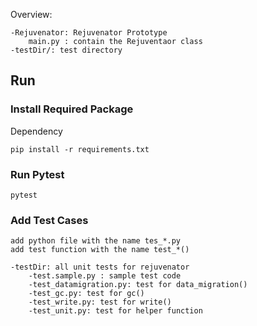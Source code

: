 Overview:

	-Rejuvenator: Rejuvenator Prototype
        main.py : contain the Rejuventaor class
	-testDir/: test directory

## Run

### Install Required Package

Dependency

```shell
pip install -r requirements.txt
```

### Run Pytest

```shell
pytest
```

### Add Test Cases

    add python file with the name tes_*.py
    add test function with the name test_*()
    
    -testDir: all unit tests for rejuvenator
        -test.sample.py : sample test code
        -test_datamigration.py: test for data_migration()
        -test_gc.py: test for gc()
        -test_write.py: test for write()
        -test_unit.py: test for helper function
    

